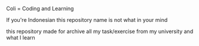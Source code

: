 Coli = Coding and Learning

If you're Indonesian this repository name is not what in your mind

this repository made for archive all my task/exercise from my university and what I learn
